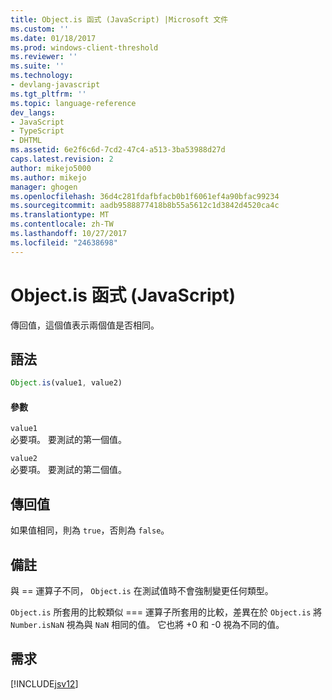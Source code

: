 ```yaml
---
title: Object.is 函式 (JavaScript) |Microsoft 文件
ms.custom: ''
ms.date: 01/18/2017
ms.prod: windows-client-threshold
ms.reviewer: ''
ms.suite: ''
ms.technology:
- devlang-javascript
ms.tgt_pltfrm: ''
ms.topic: language-reference
dev_langs:
- JavaScript
- TypeScript
- DHTML
ms.assetid: 6e2f6c6d-7cd2-47c4-a513-3ba53988d27d
caps.latest.revision: 2
author: mikejo5000
ms.author: mikejo
manager: ghogen
ms.openlocfilehash: 36d4c281fdafbfacb0b1f6061ef4a90bfac99234
ms.sourcegitcommit: aadb9588877418b8b55a5612c1d3842d4520ca4c
ms.translationtype: MT
ms.contentlocale: zh-TW
ms.lasthandoff: 10/27/2017
ms.locfileid: "24638698"
---
```

# <a name="objectis-function-javascript"></a>Object.is 函式 (JavaScript)
傳回值，這個值表示兩個值是否相同。  
  
## <a name="syntax"></a>語法  
  
```JavaScript  
Object.is(value1, value2)  
```  
  
#### <a name="parameters"></a>參數  
 `value1`  
 必要項。 要測試的第一個值。  
  
 `value2`  
 必要項。 要測試的第二個值。  
  
## <a name="return-value"></a>傳回值  
 如果值相同，則為 `true`，否則為 `false`。  
  
## <a name="remarks"></a>備註  
 與 == 運算子不同， `Object.is` 在測試值時不會強制變更任何類型。  
  
 `Object.is` 所套用的比較類似 === 運算子所套用的比較，差異在於 `Object.is` 將 `Number.isNaN` 視為與 `NaN` 相同的值。 它也將 +0 和 -0 視為不同的值。  
  
## <a name="requirements"></a>需求  
 [!INCLUDE[jsv12](../../javascript/reference/includes/jsv12-md.md)]